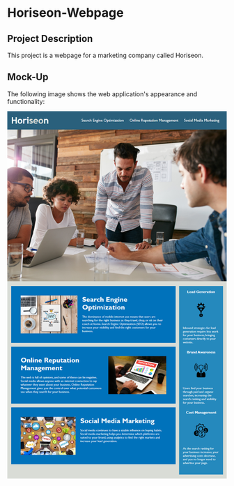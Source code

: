 # Horiseon-Webpage

## Project Description

This project is a webpage for a marketing company called Horiseon. 

## Mock-Up

The following image shows the web application's appearance and functionality:

![horiseon demo](horiseon-demo.png)
